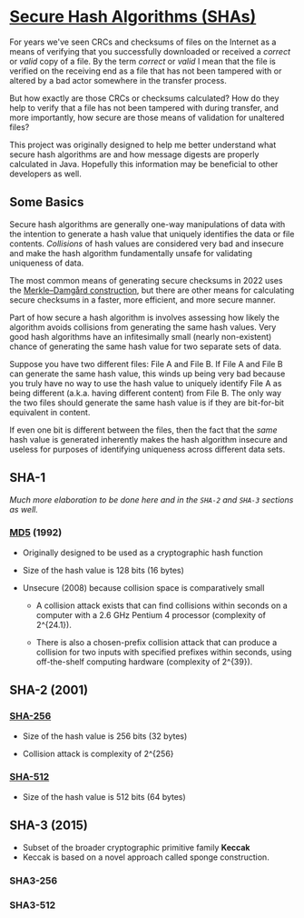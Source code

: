 # [Secure Hash Algorithms (SHAs)](https://cryptobook.nakov.com/cryptographic-hash-functions/secure-hash-algorithms)

For years we've seen CRCs and checksums of files on the Internet as a means of verifying that you successfully
downloaded or received a _correct_ or _valid_ copy of a file. By the term _correct_ or _valid_ I mean that the
file is verified on the receiving end as a file that has not been tampered with or altered by a bad actor somewhere
in the transfer process.

But how exactly are those CRCs or checksums calculated? How do they help to verify that a file has not been tampered
with during transfer, and more importantly, how secure are those means of validation for unaltered files?

This project was originally designed to help me better understand what secure hash algorithms are and how message
digests are properly calculated in Java. Hopefully this information may be beneficial to other developers as well.

## Some Basics

Secure hash algorithms are generally one-way manipulations of data with the intention to generate a hash value that
uniquely identifies the data or file contents. _Collisions_ of hash values are considered very bad and insecure and
make the hash algorithm fundamentally unsafe for validating uniqueness of data.

The most common means of generating secure checksums in 2022 uses the
[Merkle–Damgård construction](https://en.wikipedia.org/wiki/Merkle%E2%80%93Damg%C3%A5rd_construction),
but there are other means for calculating secure checksums in a faster, more efficient, and more secure manner.

Part of how secure a hash algorithm is involves assessing how likely the algorithm avoids collisions from generating
the same hash values. Very good hash algorithms have an infitesimally small (nearly non-existent) chance of generating
the same hash value for two separate sets of data.

Suppose you have two different files: File A and File B. If File A and File B can generate the same hash value, this
winds up being very bad because you truly have no way to use the hash value to uniquely identify File A as being
different (a.k.a. having different content) from File B. The only way the two files should generate the same hash
value is if they are bit-for-bit equivalent in content.

If even one bit is different between the files, then the fact that the _same_ hash value is generated inherently makes
the hash algorithm insecure and useless for purposes of identifying uniqueness across different data sets.

## SHA-1

_Much more elaboration to be done here and in the `SHA-2` and `SHA-3` sections as well._

### [MD5](https://en.wikipedia.org/wiki/MD5) (1992)

* Originally designed to be used as a cryptographic hash function

* Size of the hash value is 128 bits (16 bytes)

* Unsecure (2008) because collision space is comparatively small

    * A collision attack exists that can find collisions within seconds on a computer with a 2.6 GHz Pentium 4
      processor (complexity of 2^{24.1}).

    * There is also a chosen-prefix collision attack that can produce a collision for two inputs with specified
      prefixes within seconds, using off-the-shelf computing hardware (complexity of 2^{39}).

## SHA-2 (2001)

### [SHA-256](https://www.n-able.com/blog/sha-256-encryption)

* Size of the hash value is 256 bits (32 bytes)

* Collision attack is complexity of 2^{256}

### [SHA-512](https://komodoplatform.com/en/academy/sha-512/)

* Size of the hash value is 512 bits (64 bytes)

## SHA-3 (2015)

* Subset of the broader cryptographic primitive family **Keccak**
* Keccak is based on a novel approach called sponge construction.

### SHA3-256

### SHA3-512